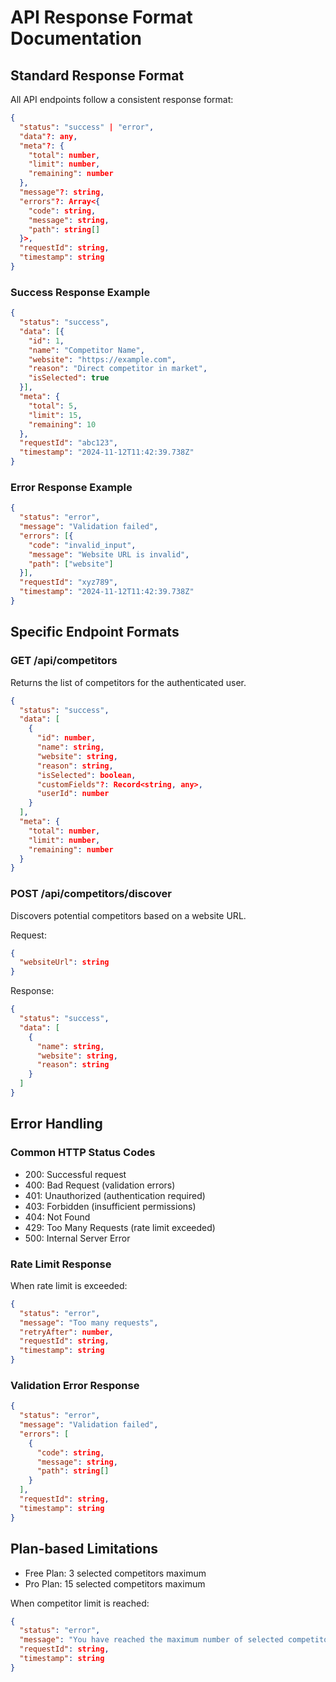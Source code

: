 # API Response Format Documentation

## Standard Response Format

All API endpoints follow a consistent response format:

```json
{
  "status": "success" | "error",
  "data"?: any,
  "meta"?: {
    "total": number,
    "limit": number,
    "remaining": number
  },
  "message"?: string,
  "errors"?: Array<{
    "code": string,
    "message": string,
    "path": string[]
  }>,
  "requestId": string,
  "timestamp": string
}
```

### Success Response Example

```json
{
  "status": "success",
  "data": [{
    "id": 1,
    "name": "Competitor Name",
    "website": "https://example.com",
    "reason": "Direct competitor in market",
    "isSelected": true
  }],
  "meta": {
    "total": 5,
    "limit": 15,
    "remaining": 10
  },
  "requestId": "abc123",
  "timestamp": "2024-11-12T11:42:39.738Z"
}
```

### Error Response Example

```json
{
  "status": "error",
  "message": "Validation failed",
  "errors": [{
    "code": "invalid_input",
    "message": "Website URL is invalid",
    "path": ["website"]
  }],
  "requestId": "xyz789",
  "timestamp": "2024-11-12T11:42:39.738Z"
}
```

## Specific Endpoint Formats

### GET /api/competitors

Returns the list of competitors for the authenticated user.

```json
{
  "status": "success",
  "data": [
    {
      "id": number,
      "name": string,
      "website": string,
      "reason": string,
      "isSelected": boolean,
      "customFields"?: Record<string, any>,
      "userId": number
    }
  ],
  "meta": {
    "total": number,
    "limit": number,
    "remaining": number
  }
}
```

### POST /api/competitors/discover

Discovers potential competitors based on a website URL.

Request:
```json
{
  "websiteUrl": string
}
```

Response:
```json
{
  "status": "success",
  "data": [
    {
      "name": string,
      "website": string,
      "reason": string
    }
  ]
}
```

## Error Handling

### Common HTTP Status Codes

- 200: Successful request
- 400: Bad Request (validation errors)
- 401: Unauthorized (authentication required)
- 403: Forbidden (insufficient permissions)
- 404: Not Found
- 429: Too Many Requests (rate limit exceeded)
- 500: Internal Server Error

### Rate Limit Response

When rate limit is exceeded:
```json
{
  "status": "error",
  "message": "Too many requests",
  "retryAfter": number,
  "requestId": string,
  "timestamp": string
}
```

### Validation Error Response

```json
{
  "status": "error",
  "message": "Validation failed",
  "errors": [
    {
      "code": string,
      "message": string,
      "path": string[]
    }
  ],
  "requestId": string,
  "timestamp": string
}
```

## Plan-based Limitations

- Free Plan: 3 selected competitors maximum
- Pro Plan: 15 selected competitors maximum

When competitor limit is reached:
```json
{
  "status": "error",
  "message": "You have reached the maximum number of selected competitors (3) for your free plan. You can still add competitors to your available list, but please upgrade to select more competitors for tracking.",
  "requestId": string,
  "timestamp": string
}
```
